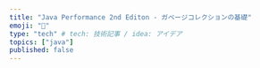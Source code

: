 ```yaml
---
title: "Java Performance 2nd Editon - ガベージコレクションの基礎"
emoji: "🐷"
type: "tech" # tech: 技術記事 / idea: アイデア
topics: ["java"]
published: false
---
```

